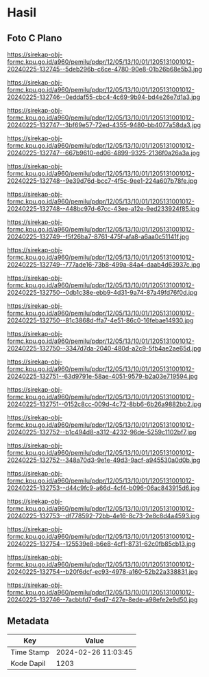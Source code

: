 # Hasil

## Foto C Plano

https://sirekap-obj-formc.kpu.go.id/a960/pemilu/pdpr/12/05/13/10/01/1205131001012-20240225-132745--5deb296b-c6ce-4780-90e8-01b26b68e5b3.jpg

https://sirekap-obj-formc.kpu.go.id/a960/pemilu/pdpr/12/05/13/10/01/1205131001012-20240225-132746--0eddaf55-cbc4-4c69-9b94-bd4e26e7d1a3.jpg

https://sirekap-obj-formc.kpu.go.id/a960/pemilu/pdpr/12/05/13/10/01/1205131001012-20240225-132747--3bf69e57-72ed-4355-9480-bb4077a58da3.jpg

https://sirekap-obj-formc.kpu.go.id/a960/pemilu/pdpr/12/05/13/10/01/1205131001012-20240225-132747--667b9610-ed06-4899-9325-2136f0a26a3a.jpg

https://sirekap-obj-formc.kpu.go.id/a960/pemilu/pdpr/12/05/13/10/01/1205131001012-20240225-132748--9e39d76d-bcc7-4f5c-9ee1-224a607b78fe.jpg

https://sirekap-obj-formc.kpu.go.id/a960/pemilu/pdpr/12/05/13/10/01/1205131001012-20240225-132748--448bc97d-67cc-43ee-a12e-9ed233924f85.jpg

https://sirekap-obj-formc.kpu.go.id/a960/pemilu/pdpr/12/05/13/10/01/1205131001012-20240225-132749--f5f26ba7-8761-475f-afa8-a6aa0c51141f.jpg

https://sirekap-obj-formc.kpu.go.id/a960/pemilu/pdpr/12/05/13/10/01/1205131001012-20240225-132749--777ade16-73b8-499a-84a4-daab4d63937c.jpg

https://sirekap-obj-formc.kpu.go.id/a960/pemilu/pdpr/12/05/13/10/01/1205131001012-20240225-132750--0db1c38e-ebb9-4d31-9a74-87a49fd76f0d.jpg

https://sirekap-obj-formc.kpu.go.id/a960/pemilu/pdpr/12/05/13/10/01/1205131001012-20240225-132750--81c3868d-ffa7-4e51-86c0-16febae14930.jpg

https://sirekap-obj-formc.kpu.go.id/a960/pemilu/pdpr/12/05/13/10/01/1205131001012-20240225-132750--3347d7da-2040-480d-a2c9-5fb4ae2ae65d.jpg

https://sirekap-obj-formc.kpu.go.id/a960/pemilu/pdpr/12/05/13/10/01/1205131001012-20240225-132751--63d9791e-58ae-4051-9579-b2a03e719594.jpg

https://sirekap-obj-formc.kpu.go.id/a960/pemilu/pdpr/12/05/13/10/01/1205131001012-20240225-132751--0152c8cc-009d-4c72-8bb6-6b26a9882bb2.jpg

https://sirekap-obj-formc.kpu.go.id/a960/pemilu/pdpr/12/05/13/10/01/1205131001012-20240225-132752--b1c494d8-a312-4232-96de-5259c1102bf7.jpg

https://sirekap-obj-formc.kpu.go.id/a960/pemilu/pdpr/12/05/13/10/01/1205131001012-20240225-132752--348a70d3-9e1e-49d3-9acf-a945530a0d0b.jpg

https://sirekap-obj-formc.kpu.go.id/a960/pemilu/pdpr/12/05/13/10/01/1205131001012-20240225-132753--d44c9fc9-a66d-4cf4-b096-06ac843915d6.jpg

https://sirekap-obj-formc.kpu.go.id/a960/pemilu/pdpr/12/05/13/10/01/1205131001012-20240225-132753--df778592-72bb-4e16-8c73-2e8c8d4a4593.jpg

https://sirekap-obj-formc.kpu.go.id/a960/pemilu/pdpr/12/05/13/10/01/1205131001012-20240225-132754--125539e8-b6e8-4cf1-8731-62c0fb85cb13.jpg

https://sirekap-obj-formc.kpu.go.id/a960/pemilu/pdpr/12/05/13/10/01/1205131001012-20240225-132754--b20f6dcf-ec93-4978-a160-52b22a338831.jpg

https://sirekap-obj-formc.kpu.go.id/a960/pemilu/pdpr/12/05/13/10/01/1205131001012-20240225-132746--7acbbfd7-6ed7-427e-8ede-a98efe2e9d50.jpg


## Metadata

| Key        | Value               |
| ---------- | ------------------- |
| Time Stamp | 2024-02-26 11:03:45 |
| Kode Dapil | 1203                |



